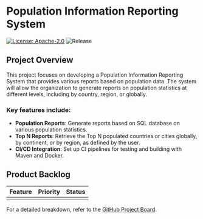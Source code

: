 # Population Information Reporting System

[![License: Apache-2.0](https://img.shields.io/badge/license-Apache--2.0-brightgreen)](https://opensource.org/licenses/Apache-2.0)
![Release](https://img.shields.io/badge/release-no%20releases%20found-red)

## Project Overview

This project focuses on developing a Population Information Reporting System that provides various reports based on population data. The system will allow the organization to generate reports on population statistics at different levels, including by country, region, or globally.

### Key features include:
- **Population Reports**: Generate reports based on SQL database on various population statistics.
- **Top N Reports**: Retrieve the Top N populated countries or cities globally, by continent, or by region, as defined by the user.
- **CI/CD Integration**: Set up CI pipelines for testing and building with Maven and Docker.

## Product Backlog

| Feature       | Priority  | Status   |
|---------------|-----------|----------|
|               |           |          |

For a detailed breakdown, refer to the [GitHub Project Board](#).
